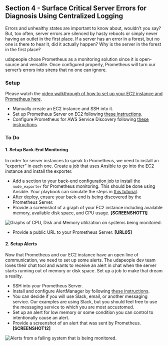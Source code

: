 ## Section 4 - Surface Critical Server Errors for Diagnosis Using Centralized Logging

Errors and unhealthy states are important to know about, wouldn’t you say? But, too often, server errors are silenced by hasty reboots or simply never having an outlet in the first place. If a server has an error in a forest, but no one is there to hear it, did it actually happen? Why is the server in the forest in the first place? 

udapeople chose Prometheus as a monitoring solution since it is open-source and versatile. Once configured properly, Prometheus will turn our server’s errors into sirens that no one can ignore.  

### Setup

Please watch the [video walkthrough of how to set up your EC2 instance and Prometheus here](https://www.youtube.com/watch?v=PSXrbE54FqQ).

- Manually create an EC2 instance and SSH into it.
- Set up Prometheus Server on EC2 following [these instructions](https://codewizardly.com/prometheus-on-aws-ec2-part1/).
- Configure Prometheus for AWS Service Discovery following [these instructions](https://codewizardly.com/prometheus-on-aws-ec2-part3/).

### To Do

#### 1. Setup Back-End Monitoring

In order for server instances to speak to Prometheus, we need to install an “exporter” in each one.  Create a job that uses Ansible to go into the EC2 instance and install the exporter.

- Add a section to your back-end configuration job to install the `node_exporter` for Prometheus monitoring. This should be done using Ansible. Your playbook can simulate the steps in [this tutorial](https://codewizardly.com/prometheus-on-aws-ec2-part2/). 
- After deploy, ensure your back-end is being discovered by the Prometheus Server.
- Provide a screenshot of a graph of your EC2 instance including available memory, available disk space, and CPU usage. **[SCREENSHOT11]**

![Graphs of CPU, Disk and Memory utilization on systems being monitored.](screenshots/SCREENSHOT11.png)

- Provide a public URL to your Prometheus Server. **[URL05]**

#### 2. Setup Alerts

Now that Prometheus and our EC2 instance have an open line of communication, we need to set up some alerts. The udapeople dev team loves their chat tool and wants to receive an alert in chat when the server starts running out of memory or disk space. Set up a job to make that dream a reality.

- SSH into your Prometheus Server.
- Install and configure AlertManager by following [these instructions](https://codewizardly.com/prometheus-on-aws-ec2-part4/).
- You can decide if you will use Slack, email, or another messaging service. Our examples are using Slack, but you should feel free to use the messaging service to which you are most accustomed.
- Set up an alert for low memory or some condition you can control to intentionally cause an alert.
- Provide a screenshot of an alert that was sent by Prometheus. **[SCREENSHOT12]**

![Alerts from a failing system that is being monitored.](screenshots/SCREENSHOT12.png)

